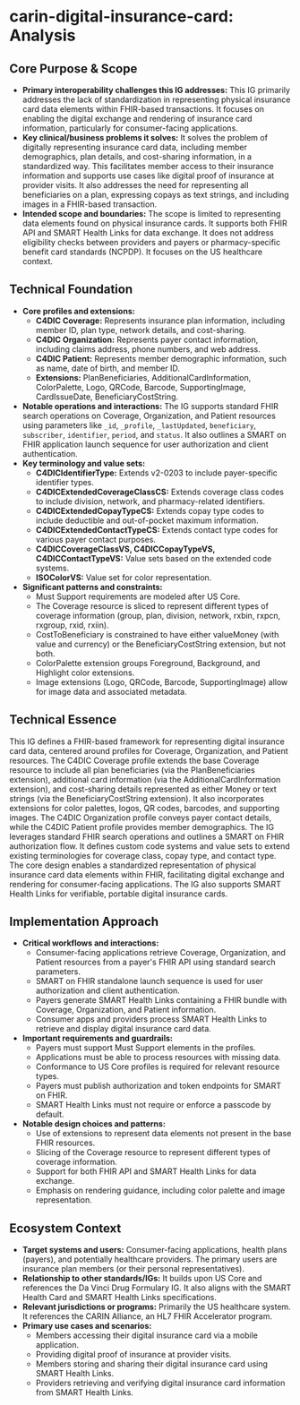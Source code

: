 # carin-digital-insurance-card: Analysis

## Core Purpose & Scope

-   **Primary interoperability challenges this IG addresses:** This IG primarily addresses the lack of standardization in representing physical insurance card data elements within FHIR-based transactions. It focuses on enabling the digital exchange and rendering of insurance card information, particularly for consumer-facing applications.
-   **Key clinical/business problems it solves:** It solves the problem of digitally representing insurance card data, including member demographics, plan details, and cost-sharing information, in a standardized way. This facilitates member access to their insurance information and supports use cases like digital proof of insurance at provider visits. It also addresses the need for representing all beneficiaries on a plan, expressing copays as text strings, and including images in a FHIR-based transaction.
-   **Intended scope and boundaries:** The scope is limited to representing data elements found on physical insurance cards. It supports both FHIR API and SMART Health Links for data exchange. It does not address eligibility checks between providers and payers or pharmacy-specific benefit card standards (NCPDP). It focuses on the US healthcare context.

## Technical Foundation

-   **Core profiles and extensions:**
    -   **C4DIC Coverage:** Represents insurance plan information, including member ID, plan type, network details, and cost-sharing.
    -   **C4DIC Organization:** Represents payer contact information, including claims address, phone numbers, and web address.
    -   **C4DIC Patient:** Represents member demographic information, such as name, date of birth, and member ID.
    -   **Extensions:** PlanBeneficiaries, AdditionalCardInformation, ColorPalette, Logo, QRCode, Barcode, SupportingImage, CardIssueDate, BeneficiaryCostString.
-   **Notable operations and interactions:** The IG supports standard FHIR search operations on Coverage, Organization, and Patient resources using parameters like `_id`, `_profile`, `_lastUpdated`, `beneficiary`, `subscriber`, `identifier`, `period`, and `status`. It also outlines a SMART on FHIR application launch sequence for user authorization and client authentication.
-   **Key terminology and value sets:**
    -   **C4DICIdentifierType:** Extends v2-0203 to include payer-specific identifier types.
    -   **C4DICExtendedCoverageClassCS:** Extends coverage class codes to include division, network, and pharmacy-related identifiers.
    -   **C4DICExtendedCopayTypeCS:** Extends copay type codes to include deductible and out-of-pocket maximum information.
    -   **C4DICExtendedContactTypeCS:** Extends contact type codes for various payer contact purposes.
    -   **C4DICCoverageClassVS, C4DICCopayTypeVS, C4DICContactTypeVS:** Value sets based on the extended code systems.
    -   **ISOColorVS:** Value set for color representation.
-   **Significant patterns and constraints:**
    -   Must Support requirements are modeled after US Core.
    -   The Coverage resource is sliced to represent different types of coverage information (group, plan, division, network, rxbin, rxpcn, rxgroup, rxid, rxiin).
    -   CostToBeneficiary is constrained to have either valueMoney (with value and currency) or the BeneficiaryCostString extension, but not both.
    -   ColorPalette extension groups Foreground, Background, and Highlight color extensions.
    -   Image extensions (Logo, QRCode, Barcode, SupportingImage) allow for image data and associated metadata.

## Technical Essence

This IG defines a FHIR-based framework for representing digital insurance card data, centered around profiles for Coverage, Organization, and Patient resources. The C4DIC Coverage profile extends the base Coverage resource to include all plan beneficiaries (via the PlanBeneficiaries extension), additional card information (via the AdditionalCardInformation extension), and cost-sharing details represented as either Money or text strings (via the BeneficiaryCostString extension). It also incorporates extensions for color palettes, logos, QR codes, barcodes, and supporting images. The C4DIC Organization profile conveys payer contact details, while the C4DIC Patient profile provides member demographics. The IG leverages standard FHIR search operations and outlines a SMART on FHIR authorization flow. It defines custom code systems and value sets to extend existing terminologies for coverage class, copay type, and contact type. The core design enables a standardized representation of physical insurance card data elements within FHIR, facilitating digital exchange and rendering for consumer-facing applications. The IG also supports SMART Health Links for verifiable, portable digital insurance cards.

## Implementation Approach

-   **Critical workflows and interactions:**
    -   Consumer-facing applications retrieve Coverage, Organization, and Patient resources from a payer's FHIR API using standard search parameters.
    -   SMART on FHIR standalone launch sequence is used for user authorization and client authentication.
    -   Payers generate SMART Health Links containing a FHIR bundle with Coverage, Organization, and Patient information.
    -   Consumer apps and providers process SMART Health Links to retrieve and display digital insurance card data.
-   **Important requirements and guardrails:**
    -   Payers must support Must Support elements in the profiles.
    -   Applications must be able to process resources with missing data.
    -   Conformance to US Core profiles is required for relevant resource types.
    -   Payers must publish authorization and token endpoints for SMART on FHIR.
    -   SMART Health Links must not require or enforce a passcode by default.
-   **Notable design choices and patterns:**
    -   Use of extensions to represent data elements not present in the base FHIR resources.
    -   Slicing of the Coverage resource to represent different types of coverage information.
    -   Support for both FHIR API and SMART Health Links for data exchange.
    -   Emphasis on rendering guidance, including color palette and image representation.

## Ecosystem Context

-   **Target systems and users:** Consumer-facing applications, health plans (payers), and potentially healthcare providers. The primary users are insurance plan members (or their personal representatives).
-   **Relationship to other standards/IGs:** It builds upon US Core and references the Da Vinci Drug Formulary IG. It also aligns with the SMART Health Card and SMART Health Links specifications.
-   **Relevant jurisdictions or programs:** Primarily the US healthcare system. It references the CARIN Alliance, an HL7 FHIR Accelerator program.
-   **Primary use cases and scenarios:**
    -   Members accessing their digital insurance card via a mobile application.
    -   Providing digital proof of insurance at provider visits.
    -   Members storing and sharing their digital insurance card using SMART Health Links.
    -   Providers retrieving and verifying digital insurance card information from SMART Health Links.
